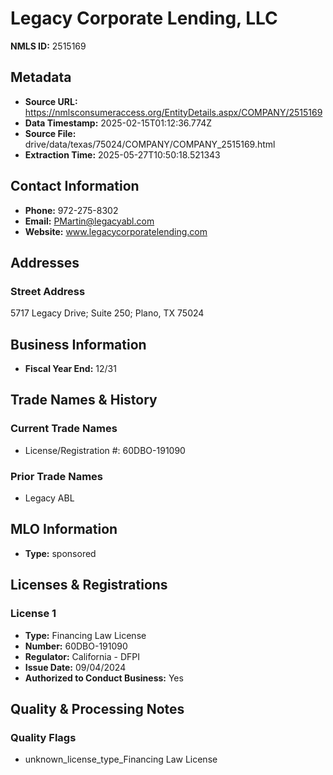 # Legacy Corporate Lending, LLC

**NMLS ID:** 2515169

## Metadata
- **Source URL:** https://nmlsconsumeraccess.org/EntityDetails.aspx/COMPANY/2515169
- **Data Timestamp:** 2025-02-15T01:12:36.774Z
- **Source File:** drive/data/texas/75024/COMPANY/COMPANY_2515169.html
- **Extraction Time:** 2025-05-27T10:50:18.521343

## Contact Information
- **Phone:** 972-275-8302
- **Email:** PMartin@legacyabl.com
- **Website:** www.legacycorporatelending.com

## Addresses
### Street Address
5717 Legacy Drive; Suite 250; Plano, TX 75024

## Business Information
- **Fiscal Year End:** 12/31

## Trade Names & History
### Current Trade Names
- License/Registration #: 60DBO-191090

### Prior Trade Names
- Legacy ABL

## MLO Information
- **Type:** sponsored

## Licenses & Registrations

### License 1
- **Type:** Financing Law License
- **Number:** 60DBO-191090
- **Regulator:** California - DFPI
- **Issue Date:** 09/04/2024
- **Authorized to Conduct Business:** Yes

## Quality & Processing Notes
### Quality Flags
- unknown_license_type_Financing Law License
